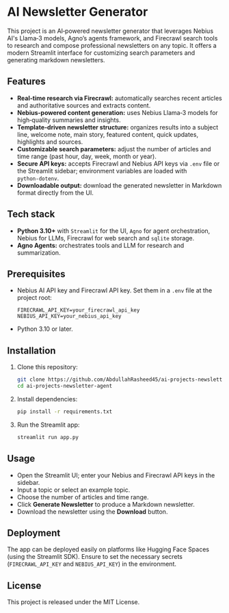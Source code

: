 # AI Newsletter Generator

This project is an AI‑powered newsletter generator that leverages Nebius AI's Llama‑3 models, Agno’s agents framework, and Firecrawl search tools to research and compose professional newsletters on any topic. It offers a modern Streamlit interface for customizing search parameters and generating markdown newsletters.

## Features

- **Real‑time research via Firecrawl:** automatically searches recent articles and authoritative sources and extracts content.
- **Nebius‑powered content generation:** uses Nebius Llama‑3 models for high‑quality summaries and insights.
- **Template‑driven newsletter structure:** organizes results into a subject line, welcome note, main story, featured content, quick updates, highlights and sources.
- **Customizable search parameters:** adjust the number of articles and time range (past hour, day, week, month or year).
- **Secure API keys:** accepts Firecrawl and Nebius API keys via `.env` file or the Streamlit sidebar; environment variables are loaded with `python‑dotenv`.
- **Downloadable output:** download the generated newsletter in Markdown format directly from the UI.

## Tech stack

- **Python 3.10+** with `Streamlit` for the UI, `Agno` for agent orchestration, Nebius for LLMs, Firecrawl for web search and `sqlite` storage.
- **Agno Agents:** orchestrates tools and LLM for research and summarization.

## Prerequisites

- Nebius AI API key and Firecrawl API key. Set them in a `.env` file at the project root:
  ```
  FIRECRAWL_API_KEY=your_firecrawl_api_key
  NEBIUS_API_KEY=your_nebius_api_key
  ```
- Python 3.10 or later.

## Installation

1. Clone this repository:
   ```bash
   git clone https://github.com/AbdullahRasheed45/ai-projects-newsletter-agent.git
   cd ai-projects-newsletter-agent
   ```
2. Install dependencies:
   ```bash
   pip install -r requirements.txt
   ```
3. Run the Streamlit app:
   ```bash
   streamlit run app.py
   ```

## Usage

- Open the Streamlit UI; enter your Nebius and Firecrawl API keys in the sidebar.
- Input a topic or select an example topic.
- Choose the number of articles and time range.
- Click **Generate Newsletter** to produce a Markdown newsletter.
- Download the newsletter using the **Download** button.

## Deployment

The app can be deployed easily on platforms like Hugging Face Spaces (using the Streamlit SDK). Ensure to set the necessary secrets (`FIRECRAWL_API_KEY` and `NEBIUS_API_KEY`) in the environment.

## License

This project is released under the MIT License.
